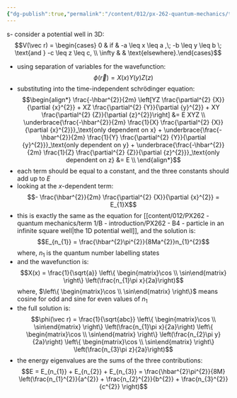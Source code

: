 ```yaml
---
{"dg-publish":true,"permalink":"/content/012/px-262-quantum-mechanics/term-1/f-3-d-systems/px-262-f2a-particle-in-an-infinite-potential-well/","noteIcon":"1","created":"2025-08-27T13:14:15.881+01:00","updated":"2025-01-06T18:15:13.000+00:00"}
---
```


s- consider a potential well in 3D: 
  $$V(\vec r) = \begin{cases} 0  & if & -a \leq x \leq a ,\; -b \leq y \leq b \; \text{and } -c \leq z \leq c, \\ \infty &  & \text{elsewhere}.\end{cases}$$
- using separation of variables for the wavefunction: 
  $$\phi(\vec r) = X(x) Y(y) Z(z)$$
- substituting into the time-independent schrödinger equation: 
$$\begin{align*}
	\frac{-\hbar^{2}}{2m} \left[YZ \frac{\partial^{2} {X}}{\partial {x}^{2}} + XZ \frac{\partial^{2} {Y}}{\partial {y}^{2}} + XY \frac{\partial^{2} {Z}}{\partial {z}^{2}}\right] &= E XYZ \\
	\underbrace{\frac{-\hbar^{2}}{2m} \frac{1}{X} \frac{\partial^{2} {X}}{\partial {x}^{2}}}_\text{only dependent on x} + \underbrace{\frac{-\hbar^{2}}{2m}  \frac{1}{Y} \frac{\partial^{2} {Y}}{\partial {y}^{2}}}_\text{only dependent on y} + \underbrace{\frac{-\hbar^{2}}{2m}  \frac{1}{Z} \frac{\partial^{2} {Z}}{\partial {z}^{2}}}_\text{only dependent on z} &= E \\
\end{align*}$$
- each term should be equal to a constant, and the three constants should add up to $E$
- looking at the $x$-dependent term: 
  $$- \frac{\hbar^{2}}{2m} \frac{\partial^{2} {X}}{\partial {x}^{2}} = E_{1}X$$
- this is exactly the same as the equation for [[content/012/PX262 - quantum mechanics/term 1/B - introduction/PX262 - B4 - particle in an infinite square well\|the 1D potential well]], and the solution is: 
  $$E_{n_{1}} = \frac{\hbar^{2}\pi^{2}}{8Ma^{2}}n_{1}^{2}$$
	where, ${} n_{1} {}$ is the quantum number labelling states
- and the wavefunction is: 
  $$X(x) = \frac{1}{\sqrt{a}} \left\{ \begin{matrix}\cos \\ \sin\end{matrix} \right\} \left(\frac{n_{1}\pi x}{2a}\right)$$
	where, $\left\{ \begin{matrix}\cos \\ \sin\end{matrix} \right\}$ means cosine for odd and sine for even values of $n_1$
- the full solution is: 
  $$\phi(\vec r) = \frac{1}{\sqrt{abc}} \left\{ \begin{matrix}\cos \\ \sin\end{matrix} \right\} \left(\frac{n_{1}\pi x}{2a}\right) \left\{ \begin{matrix}\cos \\ \sin\end{matrix} \right\} \left(\frac{n_{2}\pi y}{2a}\right) \left\{ \begin{matrix}\cos \\ \sin\end{matrix} \right\} \left(\frac{n_{3}\pi z}{2a}\right)$$
- the energy eigenvalues are the sums of the three contributions: 
  $$E = E_{n_{1}} + E_{n_{2}} + E_{n_{3}} = \frac{\hbar^{2}\pi^{2}}{8M} \left(\frac{n_{1}^{2}}{a^{2}} + \frac{n_{2}^{2}}{b^{2}} + \frac{n_{3}^{2}}{c^{2}} \right)$$
